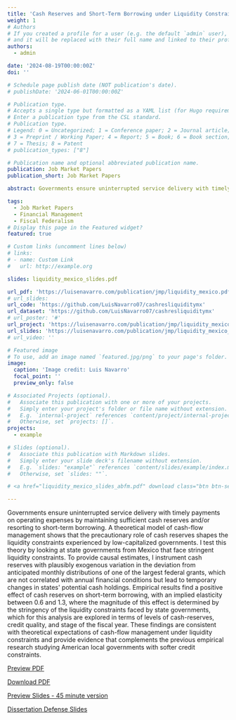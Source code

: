 ```yaml
---
title: 'Cash Reserves and Short-Term Borrowing under Liquidity Constraints'
weight: 1
# Authors
# If you created a profile for a user (e.g. the default `admin` user), write the username (folder name) here
# and it will be replaced with their full name and linked to their profile.
authors:
  - admin

date: '2024-08-19T00:00:00Z'
doi: ''

# Schedule page publish date (NOT publication's date).
# publishDate: '2024-06-01T00:00:00Z'

# Publication type.
# Accepts a single type but formatted as a YAML list (for Hugo requirements).
# Enter a publication type from the CSL standard.
# Publication type.
# Legend: 0 = Uncategorized; 1 = Conference paper; 2 = Journal article;
# 3 = Preprint / Working Paper; 4 = Report; 5 = Book; 6 = Book section;
# 7 = Thesis; 8 = Patent
# publication_types: ["8"]

# Publication name and optional abbreviated publication name.
publication: Job Market Papers
publication_short: Job Market Papers

abstract: Governments ensure uninterrupted service delivery with timely payments on operating expenses by maintaining sufficient cash reserves and/or resorting to short-term borrowing. A theoretical model of cash-flow management shows that the precautionary role of cash reserves shapes the liquidity constraints experienced by low-capitalized governments. I test this theory by looking at state governments from Mexico that face stringent liquidity constraints. To provide causal estimates, I instrument cash reserves with plausibly exogenous variation in the deviation from anticipated monthly distributions of one of the largest federal grants, which are not correlated with annual financial conditions but lead to temporary changes in states' potential cash holdings. Empirical results find a positive effect of cash reserves on short-term borrowing, with an implied elasticity between 0.6 and 1.3, where the magnitude of this effect is determined by the stringency of the liquidity constraints faced by state governments, which for this analysis are explored in terms of levels of cash-reserves, credit quality, and stage of the fiscal year. These findings are consistent with theoretical expectations of cash-flow  management under liquidity constraints and provide evidence that complements the previous empirical research studying American local governments with softer credit constraints. 

tags:
  - Job Market Papers
  - Financial Management
  - Fiscal Federalism
# Display this page in the Featured widget?
featured: true

# Custom links (uncomment lines below)
# links:
# - name: Custom Link
#   url: http://example.org

slides: liquidity_mexico_slides.pdf

url_pdf: 'https://luisenavarro.com/publication/jmp/liquidity_mexico.pdf'
# url_slides: 
url_code: 'https://github.com/LuisNavarro07/cashresliquiditymx'
url_dataset: 'https://github.com/LuisNavarro07/cashresliquiditymx'
# url_poster: '#'
url_project: 'https://luisenavarro.com/publication/jmp/liquidity_mexico_slides.pdf'
url_slides: 'https://luisenavarro.com/publication/jmp/liquidity_mexico_slides.pdf'
# url_video: ''

# Featured image
# To use, add an image named `featured.jpg/png` to your page's folder.
image:
  caption: 'Image credit: Luis Navarro'
  focal_point: ''
  preview_only: false

# Associated Projects (optional).
#   Associate this publication with one or more of your projects.
#   Simply enter your project's folder or file name without extension.
#   E.g. `internal-project` references `content/project/internal-project/index.md`.
#   Otherwise, set `projects: []`.
projects:
  - example

# Slides (optional).
#   Associate this publication with Markdown slides.
#   Simply enter your slide deck's filename without extension.
#   E.g. `slides: "example"` references `content/slides/example/index.md`.
#   Otherwise, set `slides: ""`.

# <a href="liquidity_mexico_slides_abfm.pdf" download class="btn btn-secondary">Download Slides</a>

---
```


Governments ensure uninterrupted service delivery with timely payments on operating expenses by maintaining sufficient cash reserves and/or resorting to short-term borrowing. A theoretical model of cash-flow management shows that the precautionary role of cash reserves shapes the liquidity constraints experienced by low-capitalized governments. I test this theory by looking at state governments from Mexico that face stringent liquidity constraints. To provide causal estimates, I instrument cash reserves with plausibly exogenous variation in the deviation from anticipated monthly distributions of one of the largest federal grants, which are not correlated with annual financial conditions but lead to temporary changes in states' potential cash holdings. Empirical results find a positive effect of cash reserves on short-term borrowing, with an implied elasticity between 0.6 and 1.3, where the magnitude of this effect is determined by the stringency of the liquidity constraints faced by state governments, which for this analysis are explored in terms of levels of cash-reserves, credit quality, and stage of the fiscal year. These findings are consistent with theoretical expectations of cash-flow  management under liquidity constraints and provide evidence that complements the previous empirical research studying American local governments with softer credit constraints. 

<a href="liquidity_mexico.pdf" target="_blank" class="btn btn-primary">Preview PDF</a>

<a href="liquidity_mexico.pdf" download class="btn btn-secondary">Download PDF</a>

<a href="navarro_jmt_slides_cash_debt.pdf" target="_blank" class="btn btn-primary">Preview Slides - 45 minute version</a>

<a href="dissertation_defense_slides.pdf" target="_blank" class="btn btn-primary">Dissertation Defense Slides</a>

